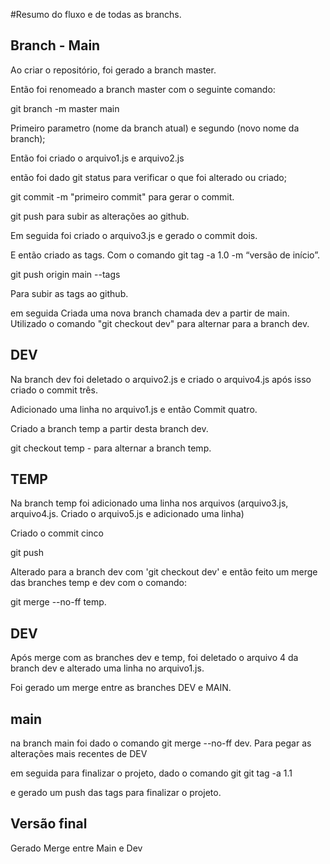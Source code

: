 #Resumo do fluxo e de todas as branchs.

## Branch - Main
Ao criar o repositório, foi gerado a branch master.

Então foi renomeado a branch master
com o seguinte comando: 


git branch -m master main

Primeiro parametro (nome da branch atual) e segundo (novo nome da branch);

Então foi criado o arquivo1.js e arquivo2.js

então foi dado git status para verificar o que foi alterado ou criado;

git commit -m "primeiro commit" para gerar o commit.

git push para subir as alterações ao github.

Em seguida foi criado o arquivo3.js e gerado o commit dois.

E então criado as tags.
Com o comando
git tag -a 1.0 -m “versão de início”.

git push origin main --tags

Para subir as tags ao github.

em seguida 
Criada uma nova branch chamada dev a partir de main.
Utilizado o comando "git checkout dev" para alternar para a branch dev.



## DEV

Na branch dev foi deletado o arquivo2.js e criado o arquivo4.js
após isso criado o commit três.


 Adicionado uma linha no arquivo1.js e então Commit quatro.


Criado a branch temp a partir desta branch dev.

git checkout temp - para alternar a branch temp.


## TEMP

Na branch temp foi adicionado uma linha nos arquivos (arquivo3.js, arquivo4.js. Criado o arquivo5.js e adicionado uma linha)

Criado o commit cinco

git push 

Alterado para a branch dev com 'git checkout dev' e então feito um merge das branches temp e dev com o comando:

git merge --no-ff temp.


## DEV
Após merge com as branches dev e temp, foi deletado o arquivo 4 da branch dev e alterado uma linha no arquivo1.js.

Foi gerado um merge entre as branches DEV e MAIN.

## main

na branch main foi dado o comando git merge --no-ff dev. Para pegar as alterações mais recentes de DEV

em seguida para finalizar o projeto, dado o comando git git tag -a 1.1

e gerado um push das tags para finalizar o projeto.


## Versão final

 Gerado Merge entre Main e Dev